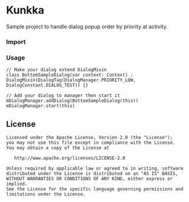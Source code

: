 # Kunkka
Sample project to handle dialog popup order by priority at activity.

### Import

### Usage

```
// Make your dialog extend DialogMixin
class BottomSampleDialog(var context: Context) : DialogMixin(DialogTag(DialogManager.PRIORITY_LOW, DialogConstant.DIALOG_TEST)) {}
```
```
// Add your dialog to manager then start it 
mDialogManager.addDialog(BottomSampleDialog(this))
mDialogManager.start(this)
```
License
--------

    Licensed under the Apache License, Version 2.0 (the "License");
    you may not use this file except in compliance with the License.
    You may obtain a copy of the License at
    
       http://www.apache.org/licenses/LICENSE-2.0
    
    Unless required by applicable law or agreed to in writing, software
    distributed under the License is distributed on an "AS IS" BASIS,
    WITHOUT WARRANTIES OR CONDITIONS OF ANY KIND, either express or implied.
    See the License for the specific language governing permissions and
    limitations under the License.
